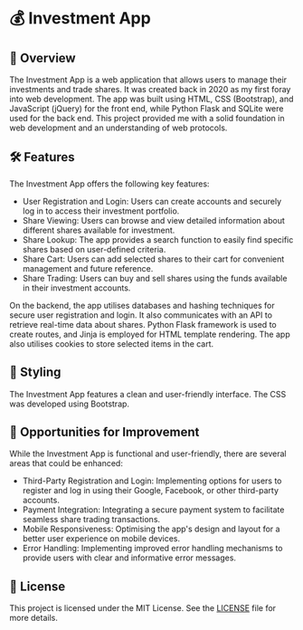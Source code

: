 # :moneybag: Investment App

## :page_facing_up: Overview

The Investment App is a web application that allows users to manage their investments and trade shares. It was created back in 2020 as my first foray into web development. The app was built using HTML, CSS (Bootstrap), and JavaScript (jQuery) for the front end, while Python Flask and SQLite were used for the back end. This project provided me with a solid foundation in web development and an understanding of web protocols.

## :hammer_and_wrench: Features

The Investment App offers the following key features:

- User Registration and Login: Users can create accounts and securely log in to access their investment portfolio.
- Share Viewing: Users can browse and view detailed information about different shares available for investment.
- Share Lookup: The app provides a search function to easily find specific shares based on user-defined criteria.
- Share Cart: Users can add selected shares to their cart for convenient management and future reference.
- Share Trading: Users can buy and sell shares using the funds available in their investment accounts.

On the backend, the app utilises databases and hashing techniques for secure user registration and login. It also communicates with an API to retrieve real-time data about shares. Python Flask framework is used to create routes, and Jinja is employed for HTML template rendering. The app also utilises cookies to store selected items in the cart.

## :art: Styling

The Investment App features a clean and user-friendly interface. The CSS was developed using Bootstrap. 

## :rocket: Opportunities for Improvement

While the Investment App is functional and user-friendly, there are several areas that could be enhanced:

- Third-Party Registration and Login: Implementing options for users to register and log in using their Google, Facebook, or other third-party accounts.
- Payment Integration: Integrating a secure payment system to facilitate seamless share trading transactions.
- Mobile Responsiveness: Optimising the app's design and layout for a better user experience on mobile devices.
- Error Handling: Implementing improved error handling mechanisms to provide users with clear and informative error messages.

## :page_with_curl: License

This project is licensed under the MIT License. See the [LICENSE](LICENSE) file for more details.
